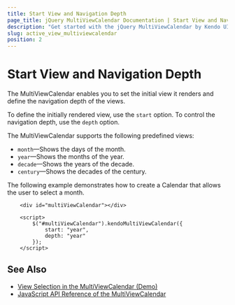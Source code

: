 ```yaml
---
title: Start View and Navigation Depth
page_title: jQuery MultiViewCalendar Documentation | Start View and Navigation Depth
description: "Get started with the jQuery MultiViewCalendar by Kendo UI and learn how to define its start view and control its navigation depth."
slug: active_view_multiviewcalendar
position: 2
---
```


# Start View and Navigation Depth

The MultiViewCalendar enables you to set the initial view it renders and define the navigation depth of the views.

To define the initially rendered view, use the `start` option. To control the navigation depth, use the `depth` option.

The MultiViewCalendar supports the following predefined views:
* `month`&mdash;Shows the days of the month.
* `year`&mdash;Shows the months of the year.
* `decade`&mdash;Shows the years of the decade.
* `century`&mdash;Shows the decades of the century.

The following example demonstrates how to create a Calendar that allows the user to select a month.

```dojo
    <div id="multiViewCalendar"></div>

    <script>
        $("#multiViewCalendar").kendoMultiViewCalendar({
            start: "year",
            depth: "year"
        });
    </script>
```

## See Also

* [View Selection in the MultiViewCalendar (Demo)](https://demos.telerik.com/kendo-ui/multiviewcalendar/view-selection)
* [JavaScript API Reference of the MultiViewCalendar](/api/javascript/ui/multiviewcalendar)

